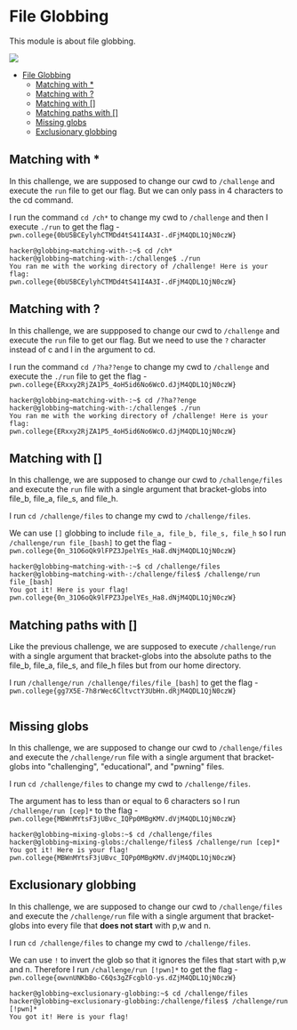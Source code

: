 # File Globbing 

This module is about file globbing.

![](https://i.imgur.com/zXPSJY8.png)

- [File Globbing](#file-globbing)
  - [Matching with \*](#matching-with-)
  - [Matching with ?](#matching-with--1)
  - [Matching with \[\]](#matching-with--2)
  - [Matching paths with \[\]](#matching-paths-with-)
  - [Missing globs](#missing-globs)
  - [Exclusionary globbing](#exclusionary-globbing)

## Matching with * 
 
In this challenge, we are supposed to change our cwd to `/challenge` and execute the `run` file to get our flag. But we can only pass in 4 characters to the cd command.

I run the command `cd /ch*` to change my cwd to `/challenge` and then I execute `./run` to get the flag - `pwn.college{0bU5BCEylyhCTMDd4tS41I4A3I-.dFjM4QDL1QjN0czW}`

```
hacker@globbing~matching-with-:~$ cd /ch*
hacker@globbing~matching-with-:/challenge$ ./run
You ran me with the working directory of /challenge! Here is your flag:
pwn.college{0bU5BCEylyhCTMDd4tS41I4A3I-.dFjM4QDL1QjN0czW}
```

## Matching with ? 

In this challenge, we are suppposed to change our cwd to `/challenge` and execute the `run` file to get our flag. But we need to use the `?` character instead of c and l in the argument to cd.

I run the command `cd /?ha??enge` to change my cwd to `/challenge` and execute the `./run` file to get the flag - `pwn.college{ERxxy2RjZA1P5_4oH5id6No6WcO.dJjM4QDL1QjN0czW}`

```
hacker@globbing~matching-with-:~$ cd /?ha??enge
hacker@globbing~matching-with-:/challenge$ ./run
You ran me with the working directory of /challenge! Here is your flag:
pwn.college{ERxxy2RjZA1P5_4oH5id6No6WcO.dJjM4QDL1QjN0czW}
```

## Matching with []

In this challenge, we are supposed to change our cwd to `/challenge/files` and execute the `run` file with a single argument that bracket-globs into file_b, file_a, file_s, and file_h.

I run `cd /challenge/files` to change my cwd to `/challenge/files`. 

We can use `[]` globbing to include `file_a, file_b, file_s, file_h` so I run `/challenge/run file_[bash]` to get the flag -  `pwn.college{0n_31O6oQk9lFPZ3JpelYEs_Ha8.dNjM4QDL1QjN0czW}`

```
hacker@globbing~matching-with-:~$ cd /challenge/files
hacker@globbing~matching-with-:/challenge/files$ /challenge/run file_[bash]
You got it! Here is your flag!
pwn.college{0n_31O6oQk9lFPZ3JpelYEs_Ha8.dNjM4QDL1QjN0czW}
```

## Matching paths with []

Like the previous challenge, we are supposed to execute `/challenge/run` with a single argument that bracket-globs into the absolute paths to the file_b, file_a, file_s, and file_h files but from our home directory.

I run `/challenge/run /challenge/files/file_[bash]` to get the flag - `pwn.college{gg7X5E-7h8rWec6CltvctY3UbHn.dRjM4QDL1QjN0czW}`

```
```

## Missing globs

In this challenge, we are supposed to change our cwd to `/challenge/files` and execute the `/challenge/run` file with a single argument that bracket-globs into "challenging", "educational", and "pwning" files.

I run `cd /challenge/files` to change my cwd to `/challenge/files`. 

The argument has to less than or equal to 6 characters so I run `/challenge/run [cep]*` to the flag - `pwn.college{MBWnMYtsF3jUBvc_IQPp0MBgKMV.dVjM4QDL1QjN0czW}`

```
hacker@globbing~mixing-globs:~$ cd /challenge/files
hacker@globbing~mixing-globs:/challenge/files$ /challenge/run [cep]*
You got it! Here is your flag!
pwn.college{MBWnMYtsF3jUBvc_IQPp0MBgKMV.dVjM4QDL1QjN0czW}
```

## Exclusionary globbing

In this challenge, we are supposed to change our cwd to `/challenge/files` and execute the `/challenge/run` file with a single argument that bracket-globs into every file that **does not start** with p,w and n.

I run `cd /challenge/files` to change my cwd to `/challenge/files`. 

We can use `!` to invert the glob so that it ignores the files that start with p,w and n. Therefore I run `/challenge/run [!pwn]*` to get the flag - `pwn.college{owvnUNKbBo-C6Qs3gZFcgblO-ys.dZjM4QDL1QjN0czW}`

```
hacker@globbing~exclusionary-globbing:~$ cd /challenge/files
hacker@globbing~exclusionary-globbing:/challenge/files$ /challenge/run [!pwn]*
You got it! Here is your flag!
```


